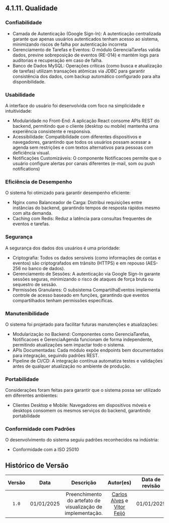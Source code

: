 ## 4.1.11. Qualidade

### Confiabilidade

- Camada de Autenticação (Google Sign-In): A autenticação centralizada garante que apenas usuários autenticados tenham acesso ao sistema, minimizando riscos de falha por autenticação incorreta
- Gerenciamento de Tarefas e Eventos: O módulo GerenciaTarefas valida dados, previne sobreposição de eventos (RE-014) e mantém logs para auditorias e recuperação em caso de falha.
- Banco de Dados MySQL: Operações críticas (como busca e atualização de tarefas) utilizam transações atômicas via JDBC para garantir consistência dos dados, com backup automático configurado para alta disponibilidade.

### Usabilidade

A interface do usuário foi desenvolvida com foco na simplicidade e intuitividade:

- Modularidade no Front-End: A aplicação React consome APIs REST do backend, permitindo que o cliente (desktop ou mobile) mantenha uma experiência consistente e responsiva.
- Acessibilidade: Compatibilidade com diferentes dispositivos e navegadores, garantindo que todos os usuários possam acessar a agenda sem restrições e com textos alternativos para pessoas com deficiência visual.
- Notificações Customizáveis: O componente Notificacoes permite que o usuário configure alertas por canais diferentes (e-mail, som ou push notifications)

### Eficiência de Desempenho

O sistema foi otimizado para garantir desempenho eficiente:

- Nginx como Balanceador de Carga: Distribui requisições entre instâncias do backend, garantindo tempos de resposta rápidos mesmo com alta demanda.
- Caching com Redis: Reduz a latência para consultas frequentes de eventos e tarefas.

### Segurança

A segurança dos dados dos usuários é uma prioridade:

- Criptografia: Todos os dados sensíveis (como informações de contas e eventos) são criptografados em trânsito (HTTPS) e em repouso (AES-256 no banco de dados).
- Gerenciamento de Sessões: A autenticação via Google Sign-In garante sessões seguras, minimizando o risco de ataques de força bruta ou sequestro de sessão.
- Permissões Granulares: O subsistema CompartilhaEventos implementa controle de acesso baseado em funções, garantindo que eventos compartilhados tenham permissões específicas.

### Manutenibilidade
O sistema foi projetado para facilitar futuras manutenções e atualizações:

- Modularização no Backend: Componentes como GerenciaTarefas, Notificacoes e GerenciaAgenda funcionam de forma independente, permitindo atualizações sem impactar todo o sistema.
- APIs Documentadas: Cada módulo expõe endpoints bem documentados para integração, seguindo padrões REST.
- Pipeline de CI/CD: A integração contínua automatiza testes e validações antes de qualquer atualização no ambiente de produção.

### Portabilidade

Considerações foram feitas para garantir que o sistema possa ser utilizado em diferentes ambientes:

- Clientes Desktop e Mobile: Navegadores em dispositivos móveis e desktops consomem os mesmos serviços do backend, garantindo portabilidade

### Conformidade com Padrões

O desenvolvimento do sistema seguiu padrões reconhecidos na indústria:

- Conformidade com a ISO 25010

## Histórico de Versão

| Versão | Data | Descrição | Autor(es) | Data de revisão | Revisor(es) |
| :-: | :-: | :-: | :-: | :-: | :-: |
| `1.0` | 01/01/2025  | Preenchimento do artefato de visualização de implementação. | [Carlos Alves](https://github.com/CADU110) e  [Vitor Feijó](https://github.com/vitorfleonardo) | 01/01/2025  |[Bianca](https://github.com/BiancaPatrocinio7) |
